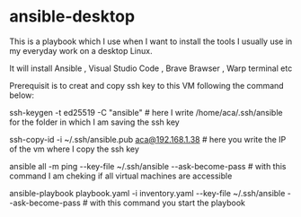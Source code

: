 # ansible-desktop

This is a playbook which I use when I want to install the tools I usually use in my everyday work on a desktop Linux.

It will install Ansible , Visual Studio Code , Brave Brawser , Warp terminal etc

Prerequisit is to creat and copy ssh key to this VM following the command below:

ssh-keygen -t ed25519 -C "ansible" # here I write /home/aca/.ssh/ansible for the folder in which I am saving the ssh key

ssh-copy-id -i ~/.ssh/ansible.pub aca@192.168.1.38 # here you write the IP of the vm where I copy the ssh key

ansible all -m ping --key-file ~/.ssh/ansible --ask-become-pass # with this command I am cheking if all virtual machines are accessible

ansible-playbook playbook.yaml -i inventory.yaml --key-file ~/.ssh/ansible --ask-become-pass # with this command you start the playbook
